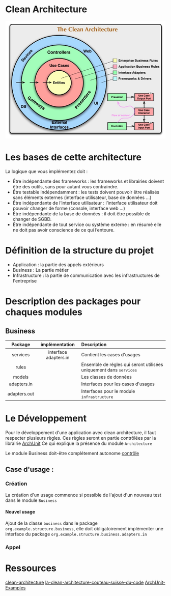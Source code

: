 # Clean Architecture
![img.png](img.png)
# Les bases de cette architecture
La logique que vous implémentez doit :

   * Être indépendante des frameworks : les frameworks et librairies doivent être des outils, sans pour autant vous contraindre. 
   * Être testable indépendamment : les tests doivent pouvoir être réalisés sans éléments externes (interface utilisateur, base de données ...)
   * Être indépendante de l’interface utilisateur : l’interface utilisateur doit pouvoir changer de forme (console, interface web ...)
   * Être indépendante de la base de données : il doit être possible de changer de SGBD.
   * Être indépendante de tout service ou système externe : en résumé elle ne doit pas avoir conscience de ce qui l’entoure.



# Définition de la structure du projet

* Application : la partie des appels extérieurs
* Business : La partie métier
* Infrastructure : la partie de communication avec les infrastructures de l'entreprise

# Description des packages pour chaques modules

## Business

|   Package    |      implèmentation      | Description                                                        |
|:------------:|:------------------------:|:-------------------------------------------------------------------|
|   services   |  interface adapters.in   | Contient les cases d'usages                                        |
|    rules     |                          | Ensemble de régles qui seront utilisées uniquement dans `services` |
|    models    |                          | Les classes de données                                             |
| adapters.in  |                          | Interfaces pour les cases d'usages                                 |
| adapters.out |                          | Interfaces pour le module `infrastructure`                          |

# Le Développement
Pour le développement d'une application avec clean architecture, 
il faut respecter plusieurs règles.
Ces règles seront en partie contrôlées par la librairie [ArchUnit](https://www.archunit.org/userguide/html/000_Index.html) 
 Ce qui explique la présence du module `Architecture`

Le module Business doit-être complétement autonome [contrôle](architecture/src/test/java/org/example/structure/architecture/ControleArchitectureBusinessTest.java#L15)



## Case d'usage :
### Création
La création d'un usage commence si possible de l'ajout d'un nouveau test dans le module `Business`
#### Nouvel usage 
Ajout de la classe `business` dans le package `org.example.structure.business`, elle doit obligatoirement implémenter une interface du package `org.example.structure.business.adapters.in`

### Appel
# Ressources
[clean-architecture](https://leandeep.com/clean-architecture/)
[la-clean-architecture-couteau-suisse-du-code](https://easypartner.fr/blog/la-clean-architecture-couteau-suisse-du-code/)
[ArchUnit-Examples](https://github.com/TNG/ArchUnit-Examples/blob/main/example-plain/src/test/java/com/tngtech/archunit/exampletest/LayeredArchitectureTest.java)
